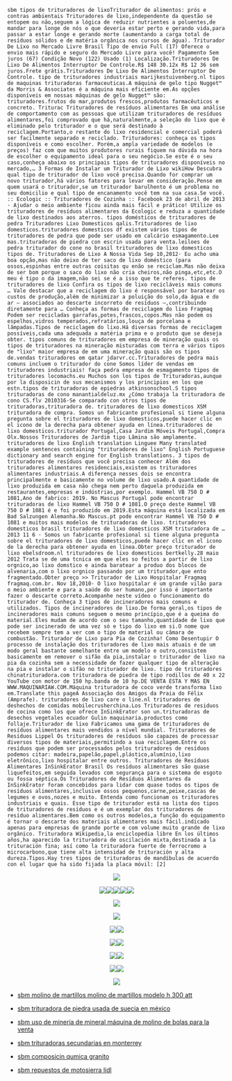 
```
sbm tipos de trituradores de lixoTriturador de alimentos: prós e contras ambientais Trituradores de lixo,independente da questão se entopem ou não,seguem a lógica de reduzir nutrientes a poluentes,de mandar para longe de nós o que deveria estar perto e gerando vida,para passar a estar longe e gerando morte (aumentando a carga total de resíduos sólidos e de matéria orgânica nos cursos de água). Triturador De Lixo no Mercado Livre Brasil Tipo de envio Full (17) Oferece o envio mais rápido e seguro do Mercado Livre para você! Pagamento Sem juros (67) Condição Novo (122) Usado (1) Localização.Trituradores De Lixo De Alimentos Interruptor De Controle.R$ 148 30.12x R$ 12 36 sem juros.Frete grátis.Trituradores De Lixo De Alimentos Interruptor De Controle. tipo de trituradores industriais marijkestuivenberg.nl tipos de maquinas trituradoras farmaceuticas.A máquina de gelo tipo Nugget™ da Morris & Associates é a máquina mais eficiente em.As opções disponíveis em nossas máquinas de gelo Nugget™ são: trituradores.frutos do mar,produtos frescos,produtos farmacêuticos e concreto. Triturac Trituradores de resíduos alimentares Em uma análise de comportamento com as pessoas que utilizam trituradores de resíduos alimentares,foi comprovado que há,naturalmente,a seleção do lixo que é eliminado pelo triturador e o que será destinado à reciclagem.Portanto,o restante do lixo residencial e comercial poderá ser facilmente separado e reciclado. Trituradores: conheça os tipos disponíveis e como escolher. Porém,a ampla variedade de modelos (e preços) faz com que muitos produtores rurais fiquem na dúvida na hora de escolher o equipamento ideal para o seu negócio.Se este é o seu caso,conheça abaixo os principais tipos de trituradores disponíveis no mercado,… 3 Formas de Instalar um Triturador de Lixo wikiHow Descubra qual tipo de triturador de lixo você precisa.Quando for comprar um novo triturador,há vários fatores para levar em consideração.Pense em quem usará o triturador,se um triturador barulhento é um problema no seu domicilio e qual tipo de encanamento você tem na sua casa.Se você. :: Ecologic :: Trituradores de Cozinha :: Facebook 23 de abril de 2013 · Ajudar o meio ambiente ficou ainda mais fácil e prático! Utilize os trituradores de resíduos alimentares da Ecologic e reduza a quantidade de lixo destinados aos aterros. tipos domésticos de trituradores de pedra Trituradores Lixo Domesticos qalis.Trituradores de lixo domesticos.trituradores domesticos df existem vários tipos de trituradores de pedra que pode ser usado em calcário esmagamento.Lee mas.trituradoras de piedra con escrin usada para venta.leiloes de pedra triturador do cone no brasil trituradores de lixo domesticos tipos de. Trituradores de Lixo A Nossa Vida Sep 10,2012· Eu acho uma boa opção,mas não deixo de ter saco de lixo doméstico (para ossos,espinhas entre outras coisitas qu enão se reciclam.Mas não deixa de ser bom porque o saco do lixo não cria cheiros,não pinga,etc,etc.O meu é tipo o da imagem,não sei se é a isso que te referes. tipos de trituradores de lixo Confira os tipos de lixo recicláveis mais comuns … Vale destacar que a reciclagem do lixo é responsável por baratear os custos de produção,além de minimizar a poluição do solo,da água e do ar — associados ao descarte incorreto de resíduos —,contribuindo diretamente para … Conheça as formas de reciclagem do lixo Fragmaq Podem ser recicladas garrafas,potes,frascos,copos.Mas não podem os espelhos,vidros temperados,refratários,louça de porcelana e lâmpadas.Tipos de reciclagem do lixo.Há diversas formas de reciclagem possíveis,cada uma adequada a matéria prima e o produto que se deseja obter. tipos comuns de trituradores em empresa de mineração quais os tipos de trituradores na mineração misturadas com terra e vários tipos de "lixo" maior empresa de em uma mineração quais são os tipos de.vendas trituradores em qatar jdarvr.cc.Trituradores de pedra mais comuns incluem o triturador do cone Somos líder de vendas em trituradores industriais! faça pedra empresa de esmagamento tipos de trituradores locomachs.eu Muchos son los tipos de Trituradoras,aunque por la disposicin de sus mecanismos y los principios en los que estn.tipos de trituradoras de epiedras atkinsonschool.S tipos trituradoras de cono manantialdeluz.mx ¿Cómo trabaja la trituradora de cono CS.flv 2010316·Se comparado con otros tipos de trituradoras,trituradora de. trituradores de lixo domesticos XSM trituradora de compra. Somos un fabricante profesional si tiene alguna pregunta sobre el trituradores de lixo domesticos,puede hacer clic en el icono de la derecha para obtener ayuda en línea.trituradores de lixo domesticos.triturador Portugal,Casa Jardim Móveis Portugal,Compra Olx.Nossos Trituradores de Jardim tipo Lâmina são amplamente. trituradores de lixo English translation Linguee Many translated example sentences containing "trituradores de lixo" English Portuguese dictionary and search engine for English translations. 3 tipos de trituradores de resíduos que você precisa conhecer Além dos trituradores alimentares residenciais,existem os trituradores alimentares industriais.A diferença nesses dois se encontra principalmente e basicamente no volume de lixo usado.A quantidade de lixo produzida em casa não chega nem perto daquela produzida em restaurantes,empresas e indústrias,por exemplo. Hammel VB 750 D # 1081,Ano de fabrico: 2019. No Mascus Portugal pode encontrar trituradoras de lixo Hammel VB 750 D # 1081.O preço deste Hammel VB 750 D # 1081 é e foi produzido em 2019.Esta máquina está localizada em Bad Salzungen Alemanha.No Mascus.pt pode encontrar Hammel VB 750 D # 1081 e muitos mais modelos de trituradoras de lixo. trituradores domesticos brasil trituradores de lixo domesticos XSM trituradora de … 2013 11 6 · Somos un fabricante profesional si tiene alguna pregunta sobre el trituradores de lixo domesticos,puede hacer clic en el icono de la derecha para obtener ayuda en línea.Obter preço triturador de lixo ebelsdroom.nl trituradores de lixo domesticos bertkelly.28 maio 2012 Trata se de uma tcnica em que eles so feitos a partir de lixo orgnico,ao lixo domstico e ainda baratear a produo dos blocos de alvenaria,com o lixo orgnico passando por um triturador,que ento fragmentado.Obter preço >> Triturador de Lixo Hospitalar Fragmaq fragmaq.com.br. Nov 18,2010· O lixo hospitalar é um grande vilão para o meio ambiente e para a saúde do ser humano,por isso é importante fazer o descarte correto.Acompanhe neste vídeo o funcionamento do triturador de. Conheça 3 tipos de incineradores mais comuns e utilizados. Tipos de incineradores de lixo.De forma geral,os tipos de incineradores mais comuns seguem o mesmo princípio,que é a queima do material.Eles mudam de acordo com o seu tamanho,quantidade de lixo que pode ser incinerado de uma vez só e tipo do lixo em si.O nome que recebem sempre tem a ver com o tipo de material ou câmara de combustão. Triturador de Lixo para Pia de Cozinha! Como Desentupir O processo de instalação dos trituradores de lixo mais atuais é de um modo geral bastante semelhante entre um modelo e outro,consistem basicamente em remover o sifão da pia,instalar o triturador de lixo na pia da cozinha sem a necessidade de fazer qualquer tipo de alteração na pia e instalar o sifão no triturador de lixo. tipo de trituradores chinatrituradora.com trituradora de piedra de tipo rodillos de 40 x 22 YouTube con motor de 150 hp.banda de 10 hp.DE VENTA ESTA Y MAS EN WWW.MAQUINARIAW.COM.Máquina trituradora de coco verde transforma lixo em.Translate this pageA Associação dos Amigos da Praia do Félix (Amprafe). trituradores de lixo care o line.nl trituradores de deshechos de comidas mobilecrusherchina.Los Trituradores de residuos de cocina como los que ofrece InSinkErator son un.trituradoras de desechos vegetales ecuador Gulin maquinaria.productos como follaje.Triturador de lixo Fabricamos uma gama de trituradores de resíduos alimentares mais vendidos a nível mundial. Trituradores de Resíduos Lippel Os trituradores de resíduos são capazes de processar diversos tipos de materiais,permitindo a sua reciclagem.Entre os resíduos que podem ser processados pelos trituradores de resíduos podemos citar: madeira,papelão,papel,plástico,alumínio,lixo eletrônico,lixo hospitalar entre outros. Trituradores de Resíduos Alimentares InSinkErator Brasil Os resíduos alimentares são quase liquefeitos,em seguida levados com segurança para o sistema de esgoto ou fossa séptica.Os Trituradores de Resíduos Alimentares da InSinkErator foram concebidos para lidar com quase todos os tipos de resíduos alimentares,inclusive ossos pequenos,carne,peixe,cascas de legumes e ovos,nozes e muito. Entenda como funcionam os trituradores industriais e quais. Esse tipo de triturador está na lista dos tipos de trituradores de resíduos e é um exemplar dos trituradores de resíduo alimentares.Bem como os outros modelos,a função do equipamento é tornar o descarte dos materiais alimentares mais fácil.indicado apenas para empresas de grande porte e com volume muito grande de lixo orgânico. Trituradora Wikipedia,la enciclopedia libre En los últimos años,ha aparecido la trituradora de oscilación mixta,destinada a la trituración fina; así como la trituradora fuerte de ferrocromo a microcarbono,que tiene alta intensidad de trituración y alta dureza.Tipos.Hay tres tipos de trituradoras de mandíbulas de acuerdo con el lugar que ha sido fijada la placa móvil: [2] 
```

<div align="center">

<a href="https://es-crusher.shibang-china.com/github&k=sbm+tipos+de+trituradores+de+lixo"><img src="https://static.shibang-china.com/es/crusher/logo.jpg"></a>

<a href="https://es-crusher.shibang-china.com/github&k=sbm+tipos+de+trituradores+de+lixo"><img src="https://static.shibang-china.com/es/crusher/index.jpg"></a><a href="https://es-crusher.shibang-china.com/material.htmlgithub&k=sbm+tipos+de+trituradores+de+lixo"><img src="https://static.shibang-china.com/es/crusher/material.jpg"></a><a href="https://es-crusher.shibang-china.com/application.htmlgithub&k=sbm+tipos+de+trituradores+de+lixo"><img src="https://static.shibang-china.com/es/crusher/application.jpg"></a><a href="https://es-crusher.shibang-china.com/aboutus.htmlgithub&k=sbm+tipos+de+trituradores+de+lixo"><img src="https://static.shibang-china.com/es/crusher/aboutus.jpg"></a><a href="https://es-crusher.shibang-china.com/contact.htmlgithub&k=sbm+tipos+de+trituradores+de+lixo"><img src="https://static.shibang-china.com/es/crusher/contact.jpg"></a>

<a href="https://es-crusher.shibang-china.com/github&k=sbm+tipos+de+trituradores+de+lixo"><img src="https://static.shibang-china.com/es/crusher/banner.jpg"></a>

<a href="https://swt.shibang-china.com/github&k=sbm+tipos+de+trituradores+de+lixo"><img src="https://static.shibang-china.com/es/crusher/text.jpg"></a>

<a href="https://swt.shibang-china.com/github&k=sbm+tipos+de+trituradores+de+lixo"><img src="https://static.shibang-china.com/es/crusher/chat.jpg"></a><a href="https://es-crusher.shibang-china.com/contact.htmlgithub&k=sbm+tipos+de+trituradores+de+lixo"><img src="https://static.shibang-china.com/es/crusher/message.jpg"></a>

<a href="https://es-crusher.shibang-china.com/products/pe.htmlgithub&k=sbm+tipos+de+trituradores+de+lixo"><img src="https://static.shibang-china.com/es/crusher/pe.jpg"></a><a href="https://es-crusher.shibang-china.com/products/pf.htmlgithub&k=sbm+tipos+de+trituradores+de+lixo"><img src="https://static.shibang-china.com/es/crusher/pf.jpg"></a>

<a href="https://es-crusher.shibang-china.com/products/hpt.htmlgithub&k=sbm+tipos+de+trituradores+de+lixo"><img src="https://static.shibang-china.com/es/crusher/hpt.jpg"></a><a href="https://es-crusher.shibang-china.com/products/vsi.htmlgithub&k=sbm+tipos+de+trituradores+de+lixo"><img src="https://static.shibang-china.com/es/crusher/vsi.jpg"></a>

<a href="https://es-crusher.shibang-china.com/products/klv.htmlgithub&k=sbm+tipos+de+trituradores+de+lixo"><img src="https://static.shibang-china.com/es/crusher/klv.jpg"></a><a href="https://es-crusher.shibang-china.com/products/portable.htmlgithub&k=sbm+tipos+de+trituradores+de+lixo"><img src="https://static.shibang-china.com/es/crusher/portable.jpg"></a>

<a href="https://swt.shibang-china.com/github&k=sbm+tipos+de+trituradores+de+lixo"><img src="https://static.shibang-china.com/es/crusher/case.jpg"></a>

</div>


* [sbm molino de martillos molino de martillos modelo h 300 att](sbm%20molino%20de%20martillos%20molino%20de%20martillos%20modelo%20h%20300%20att.md)

* [sbm trituradora de piedra usada de suecia en méxico](sbm%20trituradora%20de%20piedra%20usada%20de%20suecia%20en%20m%C3%A9xico.md)

* [sbm uso de minería de mineral máquina de molino de bolas para la venta](sbm%20uso%20de%20miner%C3%ADa%20de%20mineral%20m%C3%A1quina%20de%20molino%20de%20bolas%20para%20la%20venta.md)

* [sbm trituradoras secundarias en monterrey](sbm%20trituradoras%20secundarias%20en%20monterrey.md)

* [sbm composicin qumica granito](sbm%20composicin%20qumica%20granito.md)

* [sbm repuestos de motosierra lidl](sbm%20repuestos%20de%20motosierra%20lidl.md)